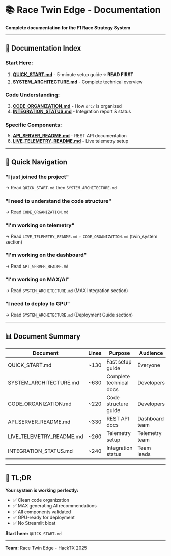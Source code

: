 # 📚 Race Twin Edge - Documentation

**Complete documentation for the F1 Race Strategy System**

---

## 📖 Documentation Index

### **Start Here:**
1. **[QUICK_START.md](QUICK_START.md)** - 5-minute setup guide ⭐ **READ FIRST**
2. **[SYSTEM_ARCHITECTURE.md](SYSTEM_ARCHITECTURE.md)** - Complete technical overview

### **Code Understanding:**
3. **[CODE_ORGANIZATION.md](CODE_ORGANIZATION.md)** - How `src/` is organized
4. **[INTEGRATION_STATUS.md](INTEGRATION_STATUS.md)** - Integration report & status

### **Specific Components:**
5. **[API_SERVER_README.md](API_SERVER_README.md)** - REST API documentation
6. **[LIVE_TELEMETRY_README.md](LIVE_TELEMETRY_README.md)** - Live telemetry setup

---

## 🎯 Quick Navigation

### **"I just joined the project"**
→ Read `QUICK_START.md` then `SYSTEM_ARCHITECTURE.md`

### **"I need to understand the code structure"**
→ Read `CODE_ORGANIZATION.md`

### **"I'm working on telemetry"**
→ Read `LIVE_TELEMETRY_README.md` + `CODE_ORGANIZATION.md` (twin_system section)

### **"I'm working on the dashboard"**
→ Read `API_SERVER_README.md`

### **"I'm working on MAX/AI"**
→ Read `SYSTEM_ARCHITECTURE.md` (MAX Integration section)

### **"I need to deploy to GPU"**
→ Read `SYSTEM_ARCHITECTURE.md` (Deployment Guide section)

---

## 📊 Document Summary

| Document | Lines | Purpose | Audience |
|----------|-------|---------|----------|
| QUICK_START.md | ~130 | Fast setup guide | Everyone |
| SYSTEM_ARCHITECTURE.md | ~630 | Complete technical docs | Developers |
| CODE_ORGANIZATION.md | ~220 | Code structure guide | Developers |
| API_SERVER_README.md | ~330 | REST API docs | Dashboard team |
| LIVE_TELEMETRY_README.md | ~260 | Telemetry setup | Telemetry team |
| INTEGRATION_STATUS.md | ~240 | Integration status | Team leads |

---

## 🏁 TL;DR

**Your system is working perfectly:**
- ✅ Clean code organization
- ✅ MAX generating AI recommendations
- ✅ All components validated
- ✅ GPU-ready for deployment
- ✅ No Streamlit bloat

**Start here:** `QUICK_START.md`

---

**Team:** Race Twin Edge - HackTX 2025

